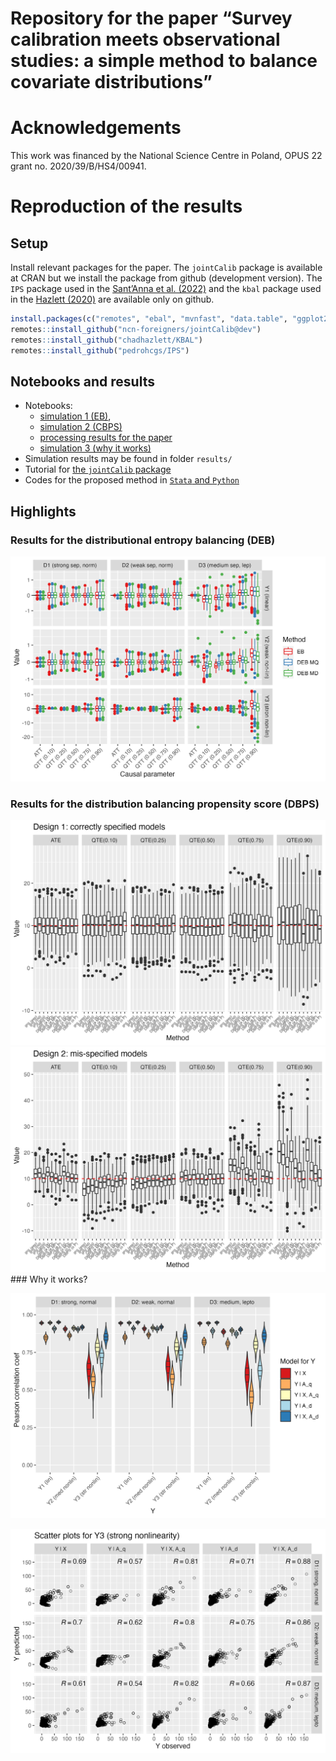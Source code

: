 
# Repository for the paper “Survey calibration meets observational studies: a simple method to balance covariate distributions”

# Acknowledgements

This work was financed by the National Science Centre in Poland, OPUS 22
grant no. 2020/39/B/HS4/00941.

# Reproduction of the results

## Setup

Install relevant packages for the paper. The `jointCalib` package is
available at CRAN but we install the package from github (development
version). The `IPS` package used in the [Sant’Anna et
al. (2022)](https://onlinelibrary.wiley.com/doi/10.1002/jae.2909) and
the `kbal` package used in the [Hazlett
(2020)](https://www3.stat.sinica.edu.tw/statistica/j30n3/J30N32/J30N32.html)
are available only on github.

``` r
install.packages(c("remotes", "ebal", "mvnfast", "data.table", "ggplot2", "laeken", "xtable", "glue", "stringr"))
remotes::install_github("ncn-foreigners/jointCalib@dev")
remotes::install_github("chadhazlett/KBAL")
remotes::install_github("pedrohcgs/IPS") 
```

## Notebooks and results

- Notebooks:
  - [simulation 1
    (EB)](https://htmlpreview.github.io/?https://raw.githubusercontent.com/ncn-foreigners/paper-note-quantiles-obs-studies/main/codes/1-simulation-eb.html),
  - [simulation 2
    (CBPS)](https://htmlpreview.github.io/?https://raw.githubusercontent.com/ncn-foreigners/paper-note-quantiles-obs-studies/main/codes/2-simulation-ps.html)
  - [processing results for the
    paper](https://htmlpreview.github.io/?https://raw.githubusercontent.com/ncn-foreigners/paper-note-quantiles-obs-studies/main/codes/3-report-results-mc.html)
  - [simulation 3 (why it
    works)](https://htmlpreview.github.io/?https://raw.githubusercontent.com/ncn-foreigners/paper-note-quantiles-obs-studies/main/codes/4-why-it-works.html)
- Simulation results may be found in folder `results/`
- Tutorial for [the `jointCalib` package]()
- Codes for the proposed method in [`Stata` and `Python`]()

## Highlights

### Results for the distributional entropy balancing (DEB)

![](results/fig-sim-1-ebal-boxplot.png)

### Results for the distribution balancing propensity score (DBPS)

![](results/fig-sim-2-dbps-design-1.png)
![](results/fig-sim-2-dbps-design-2.png) \### Why it works?

![](results/fig-sim-3-pearson.png)

![](results/fig-sim-3-scatter.png)
